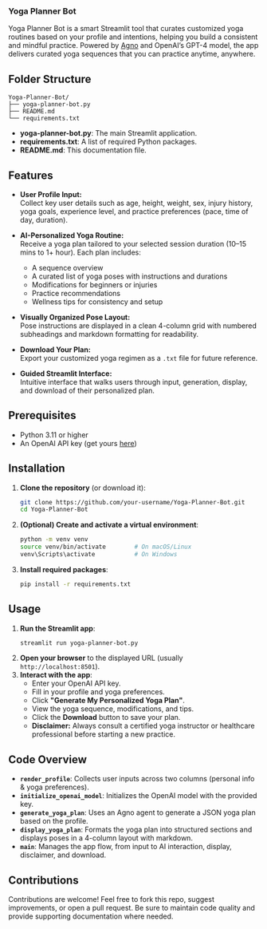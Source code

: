 ### Yoga Planner Bot

Yoga Planner Bot is a smart Streamlit tool that curates customized yoga routines based on your profile and intentions, helping you build a consistent and mindful practice. Powered by [Agno](https://github.com/agno-agi/agno) and OpenAI’s GPT-4 model, the app delivers curated yoga sequences that you can practice anytime, anywhere.

## Folder Structure

```
Yoga-Planner-Bot/
├── yoga-planner-bot.py
├── README.md
└── requirements.txt
```

- **yoga-planner-bot.py**: The main Streamlit application.
- **requirements.txt**: A list of required Python packages.
- **README.md**: This documentation file.

## Features

- **User Profile Input:**  
  Collect key user details such as age, height, weight, sex, injury history, yoga goals, experience level, and practice preferences (pace, time of day, duration).

- **AI-Personalized Yoga Routine:**  
  Receive a yoga plan tailored to your selected session duration (10–15 mins to 1+ hour). Each plan includes:
  - A sequence overview
  - A curated list of yoga poses with instructions and durations
  - Modifications for beginners or injuries
  - Practice recommendations
  - Wellness tips for consistency and setup

- **Visually Organized Pose Layout:**  
  Pose instructions are displayed in a clean 4-column grid with numbered subheadings and markdown formatting for readability.

- **Download Your Plan:**  
  Export your customized yoga regimen as a `.txt` file for future reference.

- **Guided Streamlit Interface:**  
  Intuitive interface that walks users through input, generation, display, and download of their personalized plan.

## Prerequisites

- Python 3.11 or higher
- An OpenAI API key (get yours [here](https://platform.openai.com/account/api-keys))

## Installation

1. **Clone the repository** (or download it):
   ```bash
   git clone https://github.com/your-username/Yoga-Planner-Bot.git
   cd Yoga-Planner-Bot
   ```

2. **(Optional) Create and activate a virtual environment**:
   ```bash
   python -m venv venv
   source venv/bin/activate        # On macOS/Linux
   venv\Scripts\activate           # On Windows
   ```

3. **Install required packages**:
   ```bash
   pip install -r requirements.txt
   ```

## Usage

1. **Run the Streamlit app**:
   ```bash
   streamlit run yoga-planner-bot.py
   ```
2. **Open your browser** to the displayed URL (usually `http://localhost:8501`).
3. **Interact with the app**:
   - Enter your OpenAI API key.
   - Fill in your profile and yoga preferences.
   - Click **"Generate My Personalized Yoga Plan"**.
   - View the yoga sequence, modifications, and tips.
   - Click the **Download** button to save your plan.
   - **Disclaimer:** Always consult a certified yoga instructor or healthcare professional before starting a new practice.

## Code Overview

- **`render_profile`**: Collects user inputs across two columns (personal info & yoga preferences).
- **`initialize_openai_model`**: Initializes the OpenAI model with the provided key.
- **`generate_yoga_plan`**: Uses an Agno agent to generate a JSON yoga plan based on the profile.
- **`display_yoga_plan`**: Formats the yoga plan into structured sections and displays poses in a 4-column layout with markdown.
- **`main`**: Manages the app flow, from input to AI interaction, display, disclaimer, and download.

## Contributions

Contributions are welcome! Feel free to fork this repo, suggest improvements, or open a pull request. Be sure to maintain code quality and provide supporting documentation where needed.
